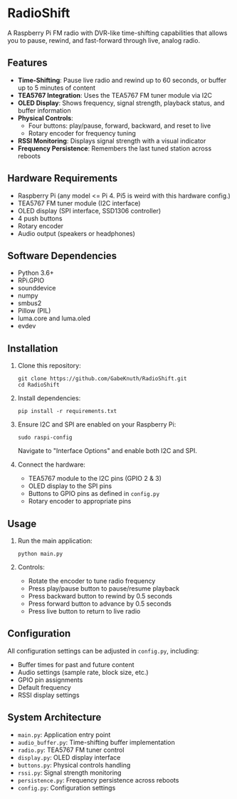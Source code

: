 # RadioShift

A Raspberry Pi FM radio with DVR-like time-shifting capabilities that allows you to pause, rewind, and fast-forward through live, analog radio.

## Features

- **Time-Shifting**: Pause live radio and rewind up to 60 seconds, or buffer up to 5 minutes of content
- **TEA5767 Integration**: Uses the TEA5767 FM tuner module via I2C
- **OLED Display**: Shows frequency, signal strength, playback status, and buffer information
- **Physical Controls**: 
  - Four buttons: play/pause, forward, backward, and reset to live
  - Rotary encoder for frequency tuning
- **RSSI Monitoring**: Displays signal strength with a visual indicator
- **Frequency Persistence**: Remembers the last tuned station across reboots

## Hardware Requirements

- Raspberry Pi (any model <= Pi 4. Pi5 is weird with this hardware config.)
- TEA5767 FM tuner module (I2C interface)
- OLED display (SPI interface, SSD1306 controller)
- 4 push buttons
- Rotary encoder
- Audio output (speakers or headphones)

## Software Dependencies

- Python 3.6+
- RPi.GPIO
- sounddevice
- numpy
- smbus2
- Pillow (PIL)
- luma.core and luma.oled
- evdev

## Installation

1. Clone this repository:
   ```
   git clone https://github.com/GabeKnuth/RadioShift.git
   cd RadioShift
   ```

2. Install dependencies:
   ```
   pip install -r requirements.txt
   ```

3. Ensure I2C and SPI are enabled on your Raspberry Pi:
   ```
   sudo raspi-config
   ```
   Navigate to "Interface Options" and enable both I2C and SPI.

4. Connect the hardware:
   - TEA5767 module to the I2C pins (GPIO 2 & 3)
   - OLED display to the SPI pins
   - Buttons to GPIO pins as defined in `config.py`
   - Rotary encoder to appropriate pins

## Usage

1. Run the main application:
   ```
   python main.py
   ```

2. Controls:
   - Rotate the encoder to tune radio frequency
   - Press play/pause button to pause/resume playback
   - Press backward button to rewind by 0.5 seconds
   - Press forward button to advance by 0.5 seconds
   - Press live button to return to live radio

## Configuration

All configuration settings can be adjusted in `config.py`, including:

- Buffer times for past and future content
- Audio settings (sample rate, block size, etc.)
- GPIO pin assignments
- Default frequency
- RSSI display settings

## System Architecture

- `main.py`: Application entry point
- `audio_buffer.py`: Time-shifting buffer implementation
- `radio.py`: TEA5767 FM tuner control
- `display.py`: OLED display interface
- `buttons.py`: Physical controls handling
- `rssi.py`: Signal strength monitoring
- `persistence.py`: Frequency persistence across reboots
- `config.py`: Configuration settings
